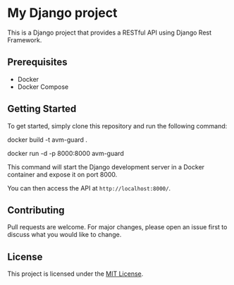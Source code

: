 # My Django project

This is a Django project that provides a RESTful API using Django Rest Framework.

## Prerequisites

- Docker
- Docker Compose

## Getting Started

To get started, simply clone this repository and run the following command:

docker build -t avm-guard .

docker run -d -p 8000:8000 avm-guard

This command will start the Django development server in a Docker container and expose it on port 8000.

You can then access the API at `http://localhost:8000/`.

## Contributing

Pull requests are welcome. For major changes, please open an issue first to discuss what you would like to change.

## License

This project is licensed under the [MIT License](https://opensource.org/licenses/MIT).
